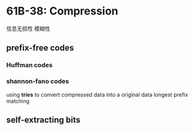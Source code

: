 # 61B-38: Compression

信息无损性
模糊性

## prefix-free codes

### Huffman codes
### shannon-fano codes
using **tries** to convert compressed data into a original data
longest prefix matching

## self-extracting bits
